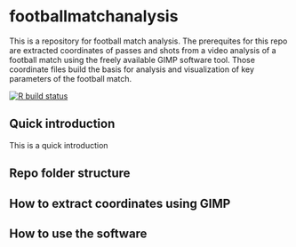 # footballmatchanalysis
This is a repository for football match analysis. The prerequites for this repo are
extracted coordinates of passes and shots from a video analysis of a football match 
using the freely available GIMP software tool. Those coordinate files build the 
basis for analysis and visualization of key parameters of the football match.

<!-- badges: start -->
[![R build status](https://github.com/juergenwalther/footballmatchanalysis/workflows/R-CMD-check/badge.svg)](https://github.com/juergenwalther/footballmatchanalysis/actions)
<!-- badges: end -->


## Quick introduction

This is a quick introduction

## Repo folder structure

## How to extract coordinates using GIMP

## How to use the software


